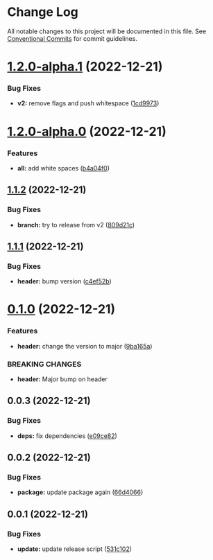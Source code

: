 # Change Log

All notable changes to this project will be documented in this file.
See [Conventional Commits](https://conventionalcommits.org) for commit guidelines.

# [1.2.0-alpha.1](https://github.com/patternfly-labs/pf-react-release-playground/compare/@patternfly-labs/header@1.2.0-alpha.0...@patternfly-labs/header@1.2.0-alpha.1) (2022-12-21)


### Bug Fixes

* **v2:** remove flags and push whitespace ([1cd9973](https://github.com/patternfly-labs/pf-react-release-playground/commit/1cd99734b10aa2b85d33182459e2e445cd58b094))





# [1.2.0-alpha.0](https://github.com/patternfly-labs/pf-react-release-playground/compare/@patternfly-labs/header@1.1.2...@patternfly-labs/header@1.2.0-alpha.0) (2022-12-21)


### Features

* **all:** add white spaces ([b4a04f0](https://github.com/patternfly-labs/pf-react-release-playground/commit/b4a04f00ea6453f41f3948ff96da6403e2267d1e))





## [1.1.2](https://github.com/patternfly-labs/pf-react-release-playground/compare/@patternfly-labs/header@1.1.1...@patternfly-labs/header@1.1.2) (2022-12-21)


### Bug Fixes

* **branch:** try to release from v2 ([809d21c](https://github.com/patternfly-labs/pf-react-release-playground/commit/809d21c4f4bbae77ef1e619ef8cf9afd8f623818))





## [1.1.1](https://github.com/patternfly-labs/pf-react-release-playground/compare/@patternfly-labs/header@0.1.0...@patternfly-labs/header@1.1.1) (2022-12-21)


### Bug Fixes

* **header:** bump version ([c4ef52b](https://github.com/patternfly-labs/pf-react-release-playground/commit/c4ef52bbdab1a76f6f0544848e6bb9606fef9c47))





# [0.1.0](https://github.com/patternfly-labs/pf-react-release-playground/compare/@patternfly-labs/header@0.0.3...@patternfly-labs/header@0.1.0) (2022-12-21)


### Features

* **header:** change the version to major ([9ba165a](https://github.com/patternfly-labs/pf-react-release-playground/commit/9ba165a5b1bf5e12ee0582863254b93a7f8cc738))


### BREAKING CHANGES

* **header:** Major bump on header





## 0.0.3 (2022-12-21)


### Bug Fixes

* **deps:** fix dependencies ([e09ce82](https://github.com/patternfly-labs/pf-react-release-playground/commit/e09ce8228ebe2249ffc914b76139b08c4a3299c0))





## 0.0.2 (2022-12-21)

### Bug Fixes

- **package:** update package again ([66d4066](https://github.com/patternfly-labs/pf-react-release-playground/commit/66d406647adad6b937c28c27a6cad6a4def43bd5))

## 0.0.1 (2022-12-21)

### Bug Fixes

- **update:** update release script ([531c102](https://github.com/patternfly-labs/pf-react-release-playground/commit/531c10274582145dd724ac31ca292391c691fc8d))
